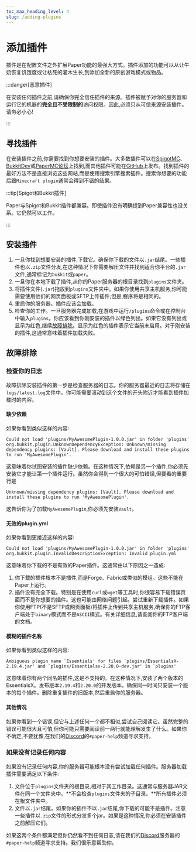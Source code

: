 ```yaml
---
toc_max_heading_level: 4
slug: /adding-plugins
---
```


# 添加插件

插件是在配置文件之外扩展Paper功能的最强大方式。插件添加的功能可以从让牛奶恢复饥饿度或让枯死的灌木生长,到添加全新的原创游戏模式或物品。

:::danger[恶意插件]

在安装任何插件之前,请确保你完全信任插件的来源。插件被赋予对你的服务器和运行它的机器的**完全且不受限制的**访问权限。因此,必须只从可信来源安装插件。请务必小心!

:::

## 寻找插件

在安装插件之前,你需要找到你想要安装的插件。大多数插件可以在[SpigotMC](https://www.spigotmc.org/resources/)、[BukkitDev](https://dev.bukkit.org/bukkit-plugins)或[PaperMC论坛](https://forums.papermc.io/forums/paper-plugin-releases/)上找到,而其他插件可能在[GitHub](https://github.com)上发布。找到插件的最好方法不是直接浏览这些网站,而是使用搜索引擎搜索插件。搜索你想要的功能后跟`Minecraft plugin`通常会得到不错的结果。

:::tip[Spigot和Bukkit插件]

Paper与Spigot和Bukkit插件都兼容。即使插件没有明确提到Paper兼容性也没关系。它仍然可以工作。

:::

## 安装插件

1. 一旦你找到想要安装的插件,下载它。确保你下载的文件以`.jar`结尾。一些插件也以`.zip`文件分发,在这种情况下你需要解压文件并找到适合你平台的`.jar`文件,通常标记为`bukkit`或`paper`。
2. 一旦你在本地下载了插件,从你的Paper服务器的根目录找到`plugins`文件夹。
3. 将插件文件(`.jar`)拖放到`plugins`文件夹中。如果你使用共享主机服务,你可能需要使用他们的网页面板或SFTP上传插件;但是,程序将是相同的。
4. 重启你的服务器。插件应该会加载。
5. 检查你的工作。一旦服务器完成加载,在游戏中运行`/plugins`命令或在控制台中输入`plugins`。你应该看到你刚安装的插件以绿色列出。如果它没有列出或显示为红色,继续[故障排除](#troubleshooting)。显示为红色的插件表示它当前未启用。对于刚安装的插件,这通常意味着插件加载失败。

## 故障排除

### 检查你的日志

故障排除安装插件的第一步是检查服务器的日志。你的服务器最近的日志将存储在`logs/latest.log`文件中。你可能需要滚动到这个文件的开头附近才能看到插件加载时的内容。

#### 缺少依赖

如果你看到类似这样的内容:

```log
Could not load 'plugins/MyAwesomePlugin-1.0.0.jar' in folder 'plugins'
org.bukkit.plugin.UnknownDependencyException: Unknown/missing dependency plugins: [Vault]. Please download and install these plugins to run 'MyAwesomePlugin'.
```

这意味着你试图安装的插件缺少依赖。在这种情况下,依赖是另一个插件,你必须先安装它才能让第一个插件运行。虽然你会得到一个很大的可怕错误,但要看的重要行是

```log
Unknown/missing dependency plugins: [Vault]. Please download and install these plugins to run 'MyAwesomePlugin'.
```

这告诉你为了加载`MyAwesomePlugin`,你必须先安装`Vault`。

#### 无效的plugin.yml

如果你看到更接近这样的内容:

```log
Could not load 'plugins/MyAwesomePlugin-1.0.0.jar' in folder 'plugins'
org.bukkit.plugin.InvalidDescriptionException: Invalid plugin.yml
```

这意味着你下载的不是有效的Paper插件。这通常由以下原因之一造成:

1. 你下载的插件根本不是插件,而是Forge、Fabric或类似的模组。这些不能在Paper上运行。
2. 插件没有完全下载。特别是在使用`curl`或`wget`等工具时,你很容易下载错误页面而不是你想要的插件。这也可能由网络问题引起。尝试重新下载插件。如果你使用FTP(不是SFTP或网页面板)将插件上传到共享主机服务,确保你的FTP客户端处于`binary`模式而不是`ASCII`模式。有关详细信息,请查阅你的FTP客户端的文档。

#### 模糊的插件名称

如果你看到类似这样的内容:

```log
Ambiguous plugin name `Essentials' for files `plugins/EssentialsX-2.19.4.jar' and `plugins/Essentialsx-2.20.0-dev.jar' in `plugins'
```

这意味着你有两个同名的插件,这是不支持的。在这种情况下,安装了两个版本的EssentialsX。发布版本`2.19.4`和`2.20.0`的开发版本。确保同一时间只安装一个版本的每个插件。删除重复插件的旧版本,然后重启你的服务器。

[//]: # "为了防止在更新时意外安装同一个插件的两个版本,你可以使用"
[//]: # "`update`文件夹,如[更新指南](/paper/how-to/update)中所述。"

#### 其他情况

如果你看到一个错误,但它与上述任何一个都不相似,尝试自己阅读它。虽然完整的错误可能很大且可怕,但你可能只需要阅读前一两行就能理解发生了什么。如果你不确定,不要犹豫,在我们的[Discord](https://discord.gg/papermc)的`#paper-help`频道寻求支持。

### 如果没有记录任何内容

如果没有记录任何内容,你的服务器可能根本没有尝试加载任何插件。服务器加载插件需要满足以下条件:

1. 文件位于`plugins`文件夹的根目录,相对于其工作目录。这通常与服务器JAR文件在同一个文件夹中。**不会检查`plugins`文件夹的子目录。**所有插件必须在根文件夹中。
2. 文件以`.jar`结尾。如果你的插件不以`.jar`结尾,你下载的可能不是插件。注意一些插件以`.zip`文件的形式分发多个jar。如果是这种情况,你必须在安装插件之前解压它们。

如果这两个条件都满足但你仍然看不到任何日志,请在我们的[Discord](https://discord.gg/papermc)服务器的`#paper-help`频道寻求支持。我们很乐意帮助你。
